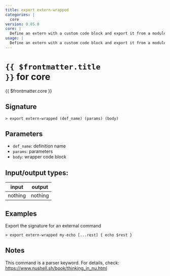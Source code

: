 ```yaml
---
title: export extern-wrapped
categories: |
  core
version: 0.85.0
core: |
  Define an extern with a custom code block and export it from a module.
usage: |
  Define an extern with a custom code block and export it from a module.
---
```

<!-- This file is automatically generated. Please edit the command in https://github.com/nushell/nushell instead. -->

# <code>{{ $frontmatter.title }}</code> for core

<div class='command-title'>{{ $frontmatter.core }}</div>

## Signature

```> export extern-wrapped (def_name) (params) (body)```

## Parameters

 -  `def_name`: definition name
 -  `params`: parameters
 -  `body`: wrapper code block


## Input/output types:

| input   | output  |
| ------- | ------- |
| nothing | nothing |

## Examples

Export the signature for an external command
```nu
> export extern-wrapped my-echo [...rest] { echo $rest }

```

## Notes
This command is a parser keyword. For details, check:
  https://www.nushell.sh/book/thinking_in_nu.html
